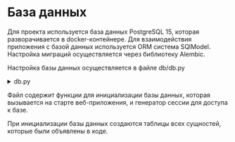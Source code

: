 # База данных

Для проекта используется база данных PostgreSQL 15, которая разворачивается в docker-контейнере. Для взаимодействия приложения с базой данных используется ORM система SQlModel. Настройка миграций осуществляется через библиотеку Alembic.

Настройка базы данных осуществляется в файле db/db.py

<details>
<summary>db.py</summary>

```python
from sqlmodel import SQLModel, Session, create_engine
from dotenv import load_dotenv
import os

load_dotenv('app/.env')

db_url = os.getenv("POSTGRES_URL")
engine = create_engine(db_url, echo=True)

def init_db():
    SQLModel.metadata.create_all(engine)

def get_session():
    with Session(engine) as session:
        yield session
```

</details>

Файл содержит функции для инициализации базы данных, которая вызывается на старте веб-приложения, и генератор сессии для доступа к базе.

При инициализации базы данных создаются таблицы всех сущностей, которые были объявлены в коде.
